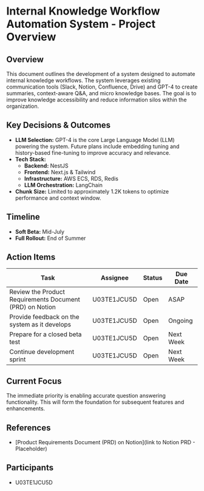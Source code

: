 # Internal Knowledge Workflow Automation System - Project Overview

## Overview

This document outlines the development of a system designed to automate internal knowledge workflows. The system leverages existing communication tools (Slack, Notion, Confluence, Drive) and GPT-4 to create summaries, context-aware Q&A, and micro knowledge bases. The goal is to improve knowledge accessibility and reduce information silos within the organization.

## Key Decisions & Outcomes

*   **LLM Selection:** GPT-4 is the core Large Language Model (LLM) powering the system. Future plans include embedding tuning and history-based fine-tuning to improve accuracy and relevance.
*   **Tech Stack:**
    *   **Backend:** NestJS
    *   **Frontend:** Next.js & Tailwind
    *   **Infrastructure:** AWS ECS, RDS, Redis
    *   **LLM Orchestration:** LangChain
*   **Chunk Size:** Limited to approximately 1.2K tokens to optimize performance and context window.

## Timeline

*   **Soft Beta:** Mid-July
*   **Full Rollout:** End of Summer

## Action Items

| Task | Assignee | Status | Due Date | 
|---|---|---|---| 
| Review the Product Requirements Document (PRD) on Notion | U03TE1JCU5D | Open | ASAP | 
| Provide feedback on the system as it develops | U03TE1JCU5D | Open | Ongoing | 
| Prepare for a closed beta test | U03TE1JCU5D | Open | Next Week | 
| Continue development sprint | U03TE1JCU5D | Open | Next Week | 

## Current Focus

The immediate priority is enabling accurate question answering functionality.  This will form the foundation for subsequent features and enhancements.

## References

*   [Product Requirements Document (PRD) on Notion](link to Notion PRD - Placeholder)

## Participants

*   U03TE1JCU5D
